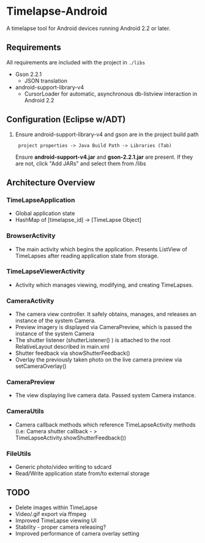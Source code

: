 Timelapse-Android
=================

A timelapse tool for Android devices running Android 2.2 or later.

Requirements
------------
All requirements are included with the project in `./libs`

+ Gson 2.2.1
  + JSON translation
+ android-support-library-v4
  + CursorLoader for automatic, asynchronous db-listview interaction in Android 2.2

Configuration (Eclipse w/ADT)
------------
	
1. Ensure android-support-library-v4 and gson are in the project build path

		project properties -> Java Build Path -> Libraries (Tab)
	
	Ensure **android-support-v4.jar** and **gson-2.2.1.jar** are present. If they are not, click  "Add JARs" and select them from <TimeLapse root>/libs


Architecture Overview
---------------------
### TimeLapseApplication ###
+ Global application state
+ HashMap of [timelapse_id] -> [TimeLapse Object]

### BrowserActivity ###
+ The main activity which begins the application. Presents ListView of TimeLapses after reading application state from storage.

### TimeLapseViewerActivity ###
+ Activity which manages viewing, modifying, and creating TimeLapses.

### CameraActivity ###
+ The camera view controller. It safely obtains, manages, and releases
an instance of the system Camera. 
+ Preview imagery is displayed via CameraPreview, which is passed the instance of the system Camera
+ The shutter listener (shutterListener() ) is attached to the root RelativeLayout described in main.xml 
+ Shutter feedback via showShutterFeedback()
+ Overlay the previously taken photo on the live camera preview via setCameraOverlay()
  
### CameraPreview ###
+ The view displaying live camera data. Passed system Camera instance.
   
### CameraUtils ###
+ Camera callback methods which reference TimeLapseActivity methods (i.e: Camera shutter callback - > TimeLapseActivity.showShutterFeedback())
   
### FileUtils ###
+ Generic photo/video writing to sdcard
+ Read/Write application state from/to external storage




TODO
----
+ Delete images within TimeLapse
+ Video/.gif export via ffmpeg
+ Improved TimeLapse viewing UI
+ Stability - proper camera releasing?
+ Improved performance of camera overlay setting
